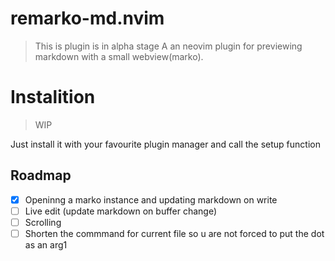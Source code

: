 # remarko-md.nvim
> This is plugin is in alpha stage
A an neovim plugin for previewing markdown with a small webview(marko).
# Instalition
> WIP

Just install it with your favourite plugin manager and call the setup function
## Roadmap
- [x] Openinng a marko instance and updating markdown on write <br>
- [ ] Live edit (update markdown on buffer change)
- [ ] Scrolling
- [ ] Shorten the commmand for current file so u are not forced to put the dot as an arg1
